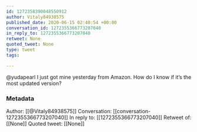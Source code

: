 ```yaml
---
id: 1272358390048550912
author: Vitaly84938575
published_date: 2020-06-15 02:40:54 +00:00
conversation_id: 1272355366773207040
in_reply_to: 1272355366773207040
retweet: None
quoted_tweet: None
type: tweet
tags:

---
```


@yudapearl I just got mine yesterday from Amazon. How do I know if it’s the most updated version?

### Metadata

Author: [[@Vitaly84938575]]
Conversation: [[conversation-1272355366773207040]]
In reply to: [[1272355366773207040]]
Retweet of: [[None]]
Quoted tweet: [[None]]
